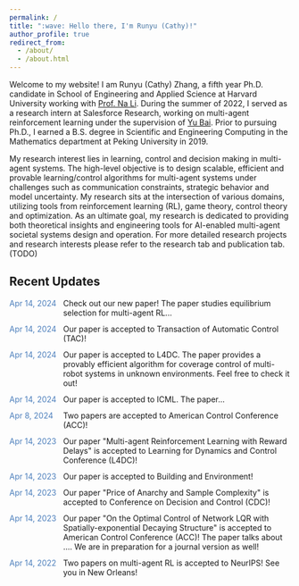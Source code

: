 ```yaml
---
permalink: /
title: ":wave: Hello there, I'm Runyu (Cathy)!"
author_profile: true
redirect_from: 
  - /about/
  - /about.html
---
```


Welcome to my website! I am Runyu (Cathy) Zhang, a fifth year Ph.D. candidate in School of Engineering and Applied Science at Harvard University working with [Prof. Na Li](https://nali.seas.harvard.edu/). During the summer of 2022, I served as a research intern at Salesforce Research, working on multi-agent reinforcement learning under the supervision of [Yu Bai](https://yubai.org/). Prior to pursuing Ph.D., I earned a B.S. degree in Scientific and Engineering Computing in the Mathematics department at Peking University in 2019. 

My research interest lies in learning, control and decision making in multi-agent systems. The high-level objective is to design scalable, efficient and provable learning/control algorithms for multi-agent systems under challenges such as communication constraints, strategic behavior and model uncertainty. My research sits at the intersection of various domains, utilizing tools from reinforcement learning (RL), game theory, control theory and optimization. As an ultimate goal, my research is dedicated to providing both theoretical insights and engineering tools for AI-enabled multi-agent societal systems design and operation. For more detailed research projects and research interests please refer to the research tab and publication tab. (TODO)



Recent Updates
----
<div style="display: grid; grid-template-columns: auto auto; gap: 12px;">
<span style="color: #4F81BD;">Apr 14, 2024</span>  <span>Check out our new paper! The paper studies equilibrium selection for multi-agent RL... 
</span>
<span style="color: #4F81BD;">Apr 14, 2024</span>  <span>Our paper is accepted to Transaction of Automatic Control (TAC)! 
</span>
<span style="color: #4F81BD;">Apr 14, 2024</span>  <span>Our paper is accepted to L4DC. The paper provides a provably efficient algorithm for coverage control of multi-robot systems in unknown environments. Feel free to check it out! 
</span>
<span style="color: #4F81BD;">Apr 14, 2024</span>  <span>Our paper is accepted to ICML. The paper... 
</span>
<span style="color: #4F81BD;">Apr 8, 2024</span>  <span>Two papers are accepted to American Control Conference (ACC)!
</span>
<span style="color: #4F81BD;">Apr 14, 2023</span>  <span> Our paper "Multi-agent Reinforcement Learning with Reward Delays" is accepted to Learning for Dynamics and Control Conference (L4DC)!
</span>
<span style="color: #4F81BD;">Apr 14, 2023</span>  <span> Our paper is accepted to Building and Environment!
</span>
<span style="color: #4F81BD;">Apr 14, 2023</span>  <span> Our paper "Price of Anarchy and Sample Complexity" is accepted to Conference on Decision and Control (CDC)!
</span>
<span style="color: #4F81BD;">Apr 14, 2023</span>  <span> Our paper "On the Optimal Control of Network LQR with Spatially-exponential Decaying
Structure" is accepted to American Control Conference (ACC)! The paper talks about .... We are in preparation for a journal version as well! 
</span>
<span style="color: #4F81BD;">Apr 14, 2022</span>  <span> Two papers on multi-agent RL is accepted to NeurIPS! See you in New Orleans!
</span>
</div>



